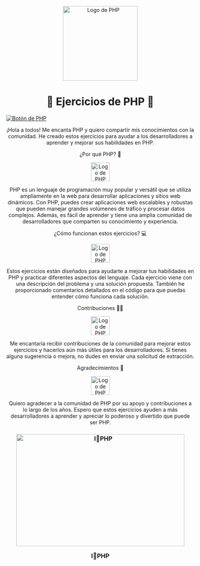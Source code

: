 <p align="center">
  <a href="#ejercicios-de-php" target="_blank">
    <img src="https://www.php.net/images/logos/new-php-logo.svg" alt="Logo de PHP" width="200" height="200">
  </a>
  <h1 align="center">🚀 Ejercicios de PHP 🚀</h1>
  <a href="#ejercicios-de-php" target="_blank">
    <img src="https://img.shields.io/badge/PHP-%23777BB4.svg?&style=for-the-badge&logo=php&logoColor=white" alt="Botón de PHP">
  </a>
</p>

<p align="center">¡Hola a todos! Me encanta PHP y quiero compartir mis conocimientos con la comunidad. He creado estos ejercicios para ayudar a los desarrolladores a aprender y mejorar sus habilidades en PHP.</p>

<p align="center"> ¿Por qué PHP? 🤔 </p>

<p align="center">
  <img src="https://www.php.net/images/logos/new-php-logo.svg" alt="Logo de PHP" width="50" height="50">
</p>

<p align="center">PHP es un lenguaje de programación muy popular y versátil que se utiliza ampliamente en la web para desarrollar aplicaciones y sitios web dinámicos. Con PHP, puedes crear aplicaciones web escalables y robustas que pueden manejar grandes volúmenes de tráfico y procesar datos complejos. Además, es fácil de aprender y tiene una amplia comunidad de desarrolladores que comparten su conocimiento y experiencia.</p>

<p align="center"> ¿Cómo funcionan estos ejercicios? 💻 </p>

<p align="center">
  <img src="https://www.php.net/images/logos/new-php-logo.svg" alt="Logo de PHP" width="50" height="50">
</p>

<p align="center">Estos ejercicios están diseñados para ayudarte a mejorar tus habilidades en PHP y practicar diferentes aspectos del lenguaje. Cada ejercicio viene con una descripción del problema y una solución propuesta. También he proporcionado comentarios detallados en el código para que puedas entender cómo funciona cada solución.</p>

<p align="center"> Contribuciones 👨‍💻 </p>

<p align="center">
  <img src="https://www.php.net/images/logos/new-php-logo.svg" alt="Logo de PHP" width="50" height="50">
</p>

<p align="center">Me encantaría recibir contribuciones de la comunidad para mejorar estos ejercicios y hacerlos aún más útiles para los desarrolladores. Si tienes alguna sugerencia o mejora, no dudes en enviar una solicitud de extracción.</p>

<p align="center"> Agradecimientos 🙏 </p>

<p align="center">
  <img src="https://www.php.net/images/logos/new-php-logo.svg" alt="Logo de PHP" width="50" height="50">
</p>

<p align="center">Quiero agradecer a la comunidad de PHP por su apoyo y contribuciones a lo largo de los años. Espero que estos ejercicios ayuden a más desarrolladores a aprender y apreciar lo poderoso y divertido que puede ser PHP.</p>


<h3 align="center"><img src="https://media.giphy.com/media/KufI7NaMR1Epa/giphy.gif" alt="I💙PHP" width="450" height="300" style="display:block;margin:auto;"><p>I💙PHP</p></h3>
